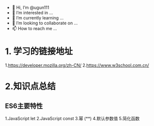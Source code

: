 - 👋 Hi, I’m @ugun111
- 👀 I’m interested in ...
- 🌱 I’m currently learning ...
- 💞️ I’m looking to collaborate on ...
- 📫 How to reach me ...

# 1. 学习的链接地址
1.https://developer.mozilla.org/zh-CN/
2.https://www.w3school.com.cn/

# 2.知识点总结
## ES6主要特性
1.JavaScript let
2.JavaScript const
3.幂 (**)
4.默认参数值
5.简化函数


<!---
ugun111/ugun111 is a ✨ special ✨ repository because its `README.md` (this file) appears on your GitHub profile.
You can click the Preview link to take a look at your changes.
--->
